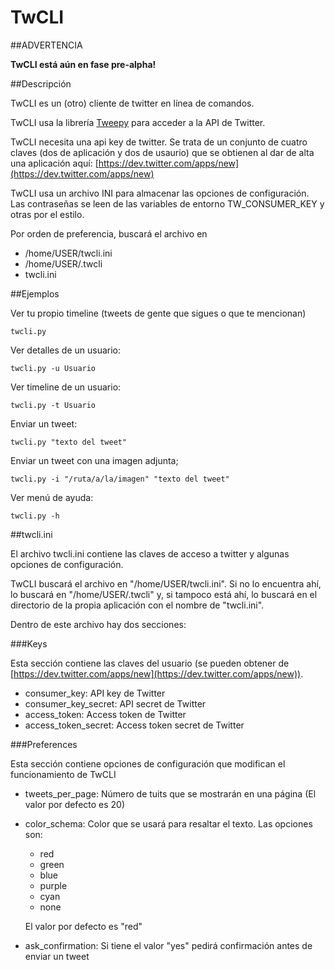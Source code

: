TwCLI
=====

##ADVERTENCIA

**TwCLI está aún en fase pre-alpha!** 

##Descripción

TwCLI es un (otro) cliente de twitter en línea de comandos.

TwCLI usa la librería [Tweepy](http://www.tweepy.org/) para acceder a la API de Twitter.

TwCLI necesita una api key de twitter. Se trata de un conjunto de cuatro claves (dos de aplicación y dos de usaurio) que se obtienen al dar de alta una aplicación aquí: [https://dev.twitter.com/apps/new](https://dev.twitter.com/apps/new)

TwCLI usa un archivo INI para almacenar las opciones de configuración. Las contraseñas se leen de las variables de entorno TW_CONSUMER_KEY y otras por el estilo.

Por orden de preferencia, buscará el archivo en

* /home/USER/twcli.ini
* /home/USER/.twcli
* twcli.ini

##Ejemplos

Ver tu propio timeline (tweets de gente que sigues o que te mencionan)

`twcli.py`

Ver detalles de un usuario:

`twcli.py -u Usuario`

Ver timeline de un usuario:

`twcli.py -t Usuario`

Enviar un tweet:

`twcli.py "texto del tweet"`

Enviar un tweet con una imagen adjunta;

`twcli.py -i "/ruta/a/la/imagen" "texto del tweet"`

Ver menú de ayuda:

`twcli.py -h`


##twcli.ini

El archivo twcli.ini contiene las claves de acceso a twitter y algunas opciones de configuración.

TwCLI buscará el archivo en "/home/USER/twcli.ini". Si no lo encuentra ahí, lo buscará en "/home/USER/.twcli" y, si tampoco está ahí, lo buscará en el directorio de la propia aplicación con el nombre de "twcli.ini".

Dentro de este archivo hay dos secciones:

###Keys

Esta sección contiene las claves del usuario (se pueden obtener de [https://dev.twitter.com/apps/new](https://dev.twitter.com/apps/new)).

* consumer_key: API key de Twitter
* consumer_key_secret: API secret de Twitter
* access_token: Access token de Twitter
* access_token_secret: Access token secret de Twitter

###Preferences

Esta sección contiene opciones de configuración que modifican el funcionamiento de TwCLI

* tweets_per_page: Número de tuits que se mostrarán en una página (El valor por defecto es 20)

* color_schema: Color que se usará para resaltar el texto. Las opciones son:
  * red
  * green
  * blue
  * purple
  * cyan
  * none

  El valor por defecto es "red"

* ask_confirmation: Si tiene el valor "yes" pedirá confirmación antes de enviar un tweet


